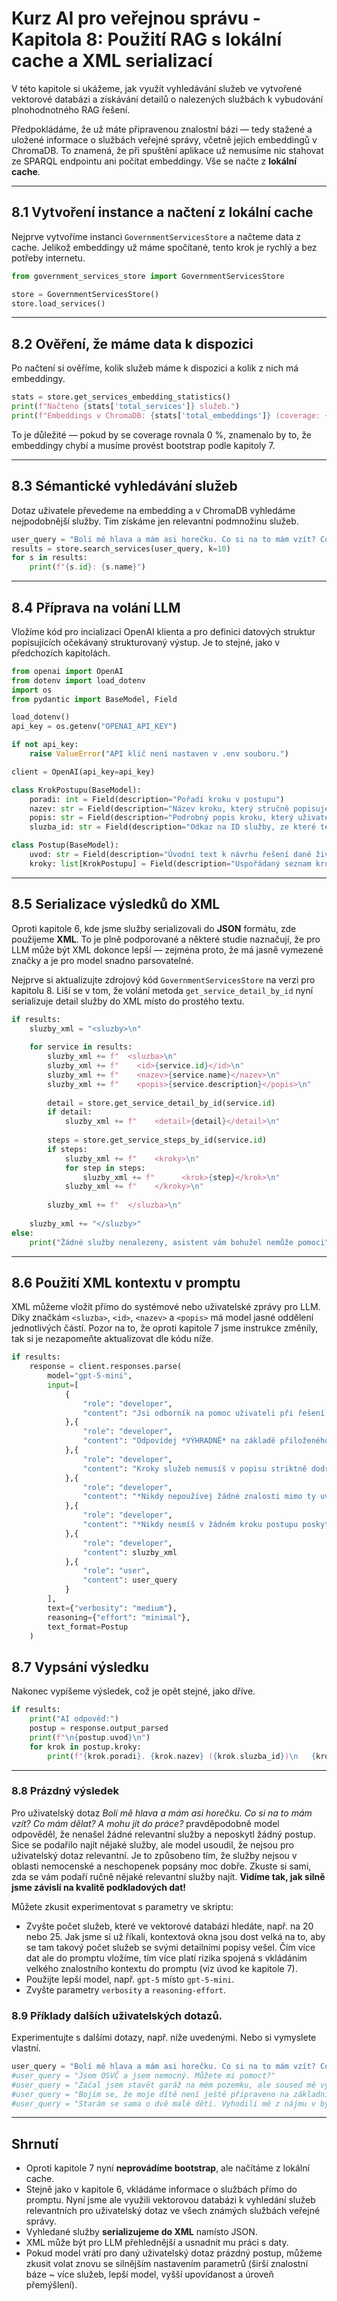 # Kurz AI pro veřejnou správu - Kapitola 8: Použití RAG s lokální cache a XML serializací

V této kapitole si ukážeme, jak využít vyhledávání služeb ve vytvořené vektorové databázi a získávání detailů o nalezených službách k vybudování plnohodnotného RAG řešení.

Předpokládáme, že už máte připravenou znalostní bázi — tedy stažené a uložené informace o službách veřejné správy, včetně jejich embeddingů v ChromaDB. To znamená, že při spuštění aplikace už nemusíme nic stahovat ze SPARQL endpointu ani počítat embeddingy. Vše se načte z **lokální cache**.

---

## 8.1 Vytvoření instance a načtení z lokální cache

Nejprve vytvoříme instanci `GovernmentServicesStore` a načteme data z cache. Jelikož embeddingy už máme spočítané, tento krok je rychlý a bez potřeby internetu.

```python
from government_services_store import GovernmentServicesStore

store = GovernmentServicesStore()
store.load_services()
```

---

## 8.2 Ověření, že máme data k dispozici

Po načtení si ověříme, kolik služeb máme k dispozici a kolik z nich má embeddingy.

```python
stats = store.get_services_embedding_statistics()
print(f"Načteno {stats['total_services']} služeb.")
print(f"Embeddings v ChromaDB: {stats['total_embeddings']} (coverage: {stats['coverage_percentage']}%)")
```

To je důležité — pokud by se coverage rovnala 0 %, znamenalo by to, že embeddingy chybí a musíme provést bootstrap podle kapitoly 7.

---

## 8.3 Sémantické vyhledávání služeb

Dotaz uživatele převedeme na embedding a v ChromaDB vyhledáme nejpodobnější služby. Tím získáme jen relevantní podmnožinu služeb.

```python
user_query = "Bolí mě hlava a mám asi horečku. Co si na to mám vzít? Co mám dělat? A mohu jít do práce?"
results = store.search_services(user_query, k=10)
for s in results:
    print(f"{s.id}: {s.name}")
```

---

## 8.4 Příprava na volání LLM

Vložíme kód pro incializaci OpenAI klienta a pro definici datových struktur popisujících očekávaný strukturovaný výstup.
Je to stejné, jako v předchozích kapitolách.

```python
from openai import OpenAI
from dotenv import load_dotenv
import os
from pydantic import BaseModel, Field

load_dotenv()
api_key = os.getenv("OPENAI_API_KEY")

if not api_key:
    raise ValueError("API klíč není nastaven v .env souboru.")

client = OpenAI(api_key=api_key)

class KrokPostupu(BaseModel):
    poradi: int = Field(description="Pořadí kroku v postupu")
    nazev: str = Field(description="Název kroku, který stručně popisuje, co je potřeba udělat")
    popis: str = Field(description="Podrobný popis kroku, který uživateli vysvětluje, co má dělat")
    sluzba_id: str = Field(description="Odkaz na ID služby, ze které tento krok vyplývá")

class Postup(BaseModel):
    uvod: str = Field(description="Úvodní text k návrhu řešení dané životní situace")
    kroky: list[KrokPostupu] = Field(description="Uspořádaný seznam kroků, které je potřeba provést")
```

---

## 8.5 Serializace výsledků do XML

Oproti kapitole 6, kde jsme služby serializovali do **JSON** formátu, zde použijeme **XML**. To je plně podporované a některé studie naznačují, že pro LLM může být XML dokonce lepší — zejména proto, že má jasně vymezené značky a je pro model snadno parsovatelné.

Nejprve si aktualizujte zdrojový kód `GovernmentServicesStore` na verzi pro kapitolu 8. Liší se v tom, že volání metoda `get_service_detail_by_id` nyní serializuje detail služby do XML místo do prostého textu.


```python
if results:
    sluzby_xml = "<sluzby>\n"
    
    for service in results:
        sluzby_xml += f"  <sluzba>\n"
        sluzby_xml += f"    <id>{service.id}</id>\n"
        sluzby_xml += f"    <nazev>{service.name}</nazev>\n"
        sluzby_xml += f"    <popis>{service.description}</popis>\n"
        
        detail = store.get_service_detail_by_id(service.id)
        if detail:
            sluzby_xml += f"    <detail>{detail}</detail>\n"
        
        steps = store.get_service_steps_by_id(service.id)
        if steps:
            sluzby_xml += f"    <kroky>\n"
            for step in steps:
                sluzby_xml += f"      <krok>{step}</krok>\n"
            sluzby_xml += f"    </kroky>\n"
        
        sluzby_xml += f"  </sluzba>\n"
    
    sluzby_xml += "</sluzby>"
else:
    print("Žádné služby nenalezeny, asistent vám bohužel nemůže pomoci")
```

---

## 8.6 Použití XML kontextu v promptu

XML můžeme vložit přímo do systémové nebo uživatelské zprávy pro LLM. Díky značkám `<sluzba>`, `<id>`, `<nazev>` a `<popis>` má model jasné oddělení jednotlivých částí.
Pozor na to, že oproti kapitole 7 jsme instrukce změnily, tak si je nezapomeňte aktualizovat dle kódu níže.

```python
if results:
    response = client.responses.parse(
        model="gpt-5-mini",
        input=[
            {
                "role": "developer",
                "content": "Jsi odborník na pomoc uživateli při řešení jeho různých životních situací v občanském životě. Vždy poradíš, jak danou životní situaci vyřešit z úředního hlediska poskytnutím konkrétního postupu v podobě číslovaných kroků. Uživatel potřebuje srozumitelné ale krátké vysvětlení každého kroku jednoduchou češtinou."
            },{
                "role": "developer",
                "content": "Odpovídej *VÝHRADNĚ* na základě přiloženého XML se seznamem služeb (viz <sluzby> dále). Každá služba je uvedena ve struktuře: <id> (jednoznačný identifikátor služby), <nazev> (krátký název služby), <detail> (detailní informace o službě) a <kroky> (úřední kroky, v rámci kterých je potřeba službu řešit). <detail> se skládá z následujícíh částí: <popis> (Základní vymezení služby a upřesnění názvu, pokud není dost jednoznačný.), <benefit> (Atribut popisuje, jaký přínos má pro klienta využití služby.), <jak-resit> (Jakým způsobem se služba řeší elektronicky včetně případného ID datové schránky, mailové adresy či jiných digitálních kanálů.), <kdy-resit> (Popisuje, v jakou chvíli může nebo musí být iniciováno čerpání služby.), <resit-pokud> (Vymezení toho, kdo může službu využívat a za jakých podmínek se ho týká.), <zpusob-vyrizeni> (Co potřebuje klient, aby mohl službu řešit elektronicky (typicky doklady, žádosti apod.)"
            },{
                "role": "developer",
                "content": "Kroky služeb nemusíš v popisu striktně dodržovat, ale zkombinuj je tak, aby dávaly v kontextu situace uživatele smysl."
            },{
                "role": "developer",
                "content": "*Nikdy nepoužívej žádné znalosti mimo ty uvedené v XML*. Vždy je ale tvým hlavním cílem postup v informacích o službách v přiloženém XML zjistit a uživateli vysvětlit. Může se ale stát, že XML neobsahuje informace o žádných relevantních službách. V takovém případě *NESMÍŠ* poskytnout žádné kroky, tj. seznam kroků bude prázdný, a v úvodu *MUSÍŠ* výslovně napsat, že nemáš potřebné informace a tedy neposkytuješ žádný návod ani postup."
            },{
                "role": "developer",
                "content": "*Nikdy nesmíš v žádném kroku postupu poskytovat radu v oboru, kterého se dotaz uživatele týká, např. lékařské rady, stavební rady, atd.* Uživateli pouze můžeš napsat, aby odborníka vyhledal a navštívil bez jakýchkoliv časových, situačních či jiných podmínek a doporučení."
            },{
                "role": "developer",
                "content": sluzby_xml
            },{
                "role": "user",
                "content": user_query
            }
        ],
        text={"verbosity": "medium"},
        reasoning={"effort": "minimal"},
        text_format=Postup
    )
```

## 8.7 Vypsání výsledku

Nakonec vypíšeme výsledek, což je opět stejné, jako dříve.

```python
if results:
    print("AI odpověď:")
    postup = response.output_parsed
    print(f"\n{postup.uvod}\n")
    for krok in postup.kroky:
        print(f"{krok.poradi}. {krok.nazev} ({krok.sluzba_id})\n   {krok.popis}\n")
```

---

### 8.8 Prázdný výsledek

Pro uživatelský dotaz *Bolí mě hlava a mám asi horečku. Co si na to mám vzít? Co mám dělat? A mohu jít do práce?* pravděpodobně model odpověděl, že nenašel žádné relevantní služby a neposkytl žádný postup. Sice se podařilo najít nějaké služby, ale model usoudil, že nejsou pro uživatelský dotaz relevantní. Je to způsobeno tím, že služby nejsou v oblasti nemocenské a neschopenek popsány moc dobře. Zkuste si sami, zda se vám podaří ručně nějaké relevantní služby najít. **Vidíme tak, jak silně jsme závislí na kvalitě podkladových dat!**

Můžete zkusit experimentovat s parametry ve skriptu:
- Zvyšte počet služeb, které ve vektorové databázi hledáte, např. na 20 nebo 25. Jak jsme si už říkali, kontextová okna jsou dost velká na to, aby se tam takový počet služeb se svými detailními popisy vešel. Čím více dat ale do promptu vložíme, tím více platí rizika spojená s vkládáním velkého znalostního kontextu do promptu (viz úvod ke kapitole 7).
- Použijte lepší model, např. `gpt-5` místo `gpt-5-mini`.
- Zvyšte parametry `verbosity` a `reasoning-effort`.

### 8.9 Příklady dalších uživatelských dotazů.

Experimentujte s dalšími dotazy, např. níže uvedenými. Nebo si vymyslete vlastní.

```python
user_query = "Bolí mě hlava a mám asi horečku. Co si na to mám vzít? Co mám dělat? A mohu jít do práce?"
#user_query = "Jsem OSVČ a jsem nemocný. Můžete mi pomoct?"
#user_query = "Začal jsem stavět garáž na mém pozemku, ale soused mě vynadal, že stavím bez povolení. Nic takového jsem nevyřizoval, nevím zda je to potřeba. Co mám dělat?"
#user_query = "Bojím se, že moje dítě není ještě připraveno na základní školu. Je nějaká možnost odkladu nebo přípravy?"
#user_query = "Starám se sama o dvě malé děti. Vyhodili mě z nájmu v bytu a už nemám peníze ani na jídlo."
```

---

## Shrnutí

- Oproti kapitole 7 nyní **neprovádíme bootstrap**, ale načítáme z lokální cache.
- Stejně jako v kapitole 6, vkládáme informace o službách přímo do promptu. Nyní jsme ale využili vektorovou databázi k vyhledání služeb relevantních pro uživatelský dotaz ve všech známých službách veřejné správy.
- Vyhledané služby **serializujeme do XML** namísto JSON.
- XML může být pro LLM přehlednější a usnadnit mu práci s daty.
- Pokud model vrátí pro daný uživatelský dotaz prázdný postup, můžeme zkusit volat znovu se silnějším nastavením parametrů (širší znalostní báze ~ více služeb, lepší model, vyšší upovídanost a úroveň přemýšlení).

